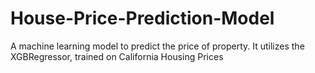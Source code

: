 # House-Price-Prediction-Model
A machine learning model to predict the price of property. It utilizes the XGBRegressor, trained on California Housing Prices
